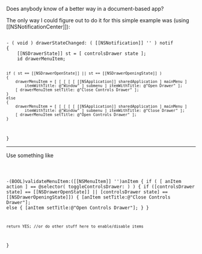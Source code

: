 Does anybody know of a better way in a document-based app?

The only way I could figure out to do it for this simple example was (using [[NSNotificationCenter]]):

<code>
- ( void ) drawerStateChanged: ( [[NSNotification]] '' ) notif
{
	[[NSDrawerState]] st = [ controlsDrawer state ];
	id drawerMenuItem;
	
	if ( st == [[NSDrawerOpenState]] || st == [[NSDrawerOpeningState]] )
	{
		drawerMenuItem = [ [ [ [ [ [[NSApplication]] sharedApplication ] mainMenu ] 
			itemWithTitle: @"Window" ] submenu ] itemWithTitle: @"Open Drawer" ];
		[ drawerMenuItem setTitle: @"Close Controls Drawer" ];
	}
	else
	{
		drawerMenuItem = [ [ [ [ [ [[NSApplication]] sharedApplication ] mainMenu ] 
			itemWithTitle: @"Window" ] submenu ] itemWithTitle: @"Close Drawer" ];
		[ drawerMenuItem setTitle: @"Open Controls Drawer" ];
	}
}
</code>

----

Use something like

<code>

-(BOOL)validateMenuItem:([[NSMenuItem]] '')anItem
{
    if ( [ anItem action ] == @selector( toggleControlsDrawer: ) ) 
    {
        if ([controlsDrawer state] == [[NSDrawerOpenState]] ||
              [controlsDrawer state] == [[NSDrawerOpeningState]])
        {
            [anItem setTitle:@"Close Controls Drawer"];
        else
        {
            [anItem setTitle:@"Open Controls Drawer"];
        }
    }

    return YES; //or do other stuff here to enable/disable items
}

</code>